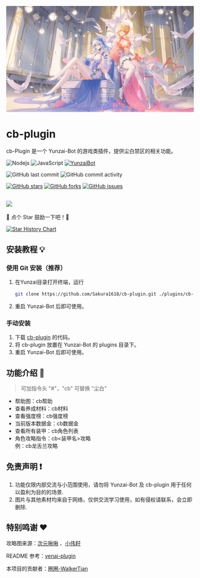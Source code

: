 ![image](/resources/1.webp)
# cb-plugin
cb-Plugin 是一个 Yunzai-Bot 的游戏类插件，提供尘白禁区的相关功能。

![Nodejs](https://img.shields.io/badge/-Node.js-3C873A?style=flat&logo=Node.js&logoColor=white) 
![JavaScript](https://img.shields.io/badge/-JavaScript-eed718?style=flat&logo=javascript&logoColor=ffffff)
[![YunzaiBot](https://img.shields.io/badge/Yunzai-V3.0.0-black?style=flat&logo=dependabot)](https://gitee.com/Le-niao/Yunzai-Bot) 

![GitHub last commit](https://img.shields.io/github/last-commit/sakura1618/cb-plugin)
![GitHub commit activity](https://img.shields.io/github/commit-activity/m/sakura1618/cb-plugin)

[![GitHub stars](https://img.shields.io/github/stars/sakura1618/cb-plugin)](https://github.com/sakura1618/cb-plugin/stargazers)
[![GitHub forks](https://img.shields.io/github/forks/sakura1618/cb-plugin)](https://github.com/sakura1618/cb-plugin/network)
[![GitHub issues](https://img.shields.io/github/issues/sakura1618/cb-plugin)](https://github.com/yeyang52/sakura1618/cb-plugin)

<br><img src="https://count.getloli.com/@cb-plugin?name=cb-plugin&theme=booru-lisu&padding=7&offset=0&align=top&scale=1&pixelated=1&darkmode=auto" /><br>

🌟 点个 Star 鼓励一下吧！🌟

[![Star History Chart](https://api.star-history.com/svg?repos=Sakura1618/cb-plugin&type=Date)](https://star-history.com/#Sakura1618/cb-plugin&Date)

## 安装教程 💡
### 使用 Git 安装（推荐）
1. 在Yunzai目录打开终端，运行
    ```sh
    git clone https://github.com/Sakura1618/cb-plugin.git ./plugins/cb-plugin
    ```
2. 重启 Yunzai-Bot 后即可使用。

### 手动安装
1. 下载 [cb-plugin](https://github.com/Sakura1618/cb-plugin) 的代码。
2. 将 cb-plugin 放置在 Yunzai-Bot 的 plugins 目录下。
3. 重启 Yunzai-Bot 后即可使用。

## 功能介绍 📖

> 可加指令头 "#"，"cb" 可替换 "尘白"

- 帮助图：cb帮助
- 查看养成材料：cb材料
- 查看强度榜：cb强度榜
- 当前版本数据金：cb数据金
- 查看所有装甲：cb角色列表
- 角色攻略指令：cb<装甲名>攻略  
例：cb龙舌兰攻略

## 免责声明 ❗

1. 功能仅限内部交流与小范围使用，请勿将 Yunzai-Bot 及 cb-plugin 用于任何以盈利为目的的场景.
2. 图片与其他素材均来自于网络，仅供交流学习使用，如有侵权请联系，会立即删除.

## 特别鸣谢 ❤️
攻略图来源：[次元啾啾](https://space.bilibili.com/457766125) 、[小伟籽](https://space.bilibili.com/297410355)  

README 参考：[yenai-plugin](https://github.com/yeyang52/yenai-plugin)

本项目的贡献者：[圈圈-WalkerTian](https://github.com/Walkersifolia)  
